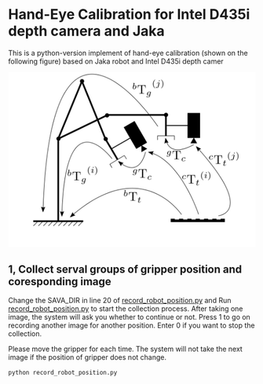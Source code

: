 # Hand-Eye Calibration for Intel D435i depth camera and Jaka

This is a python-version implement of hand-eye calibration (shown on the following figure) based on Jaka robot and Intel D435i depth camer

<p align="center">
  <img src="./example.png" />
</p>

## 1, Collect serval groups of gripper position and coresponding image

Change the SAVA_DIR in line 20 of [record_robot_position.py]('https://github.com/zhenqi-he/hanglok-robotics/blob/master/record_robot_position.py') and Run [record_robot_position.py]('https://github.com/zhenqi-he/hanglok-robotics/blob/master/record_robot_position.py')  to start the collection process. After taking one image, the system will ask you whether to continue or not. Press 1 to go on recording another image for another position. Enter 0 if you want to stop the collection.

Please move the gripper for each time. The system will not take the next image if the position of gripper does not change.


```bash
python record_robot_position.py
```
